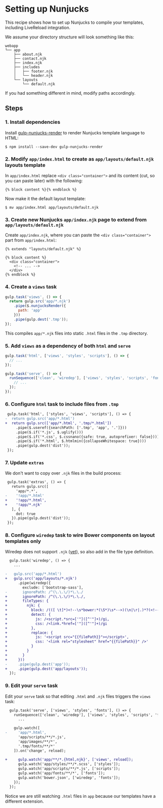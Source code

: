 # Setting up Nunjucks

This recipe shows how to set up Nunjucks to compile your templates, including LiveReload integration.

We assume your directory structure will look something like this:

```
webapp
└── app
    ├── about.njk
    ├── contact.njk
    ├── index.njk
    ├── includes
    │   ├── footer.njk
    │   └── header.njk
    └── layouts
        └── default.njk
```

If you had something different in mind, modify paths accordingly.

## Steps

### 1. Install dependencies

Install [gulp-nunjucks-render](https://github.com/carlosl/gulp-nunjucks-render) to render Nunjucks template language to HTML:

```
$ npm install --save-dev gulp-nunjucks-render
```

### 2. Modify `app/index.html` to create as `app/layouts/default.njk` layouts template

In `app/index.html` replace `<div class="container">` and its content (cut, so you can paste later) with the following:

```njk
{% block content %}{% endblock %}
```

Now make it the default layout template:

```
$ mv app/index.html app/layouts/default.njk
```

### 3. Create new Nunjucks `app/index.njk` page to extend from `app/layouts/default.njk`

Create `app/index.njk`, where you can paste the `<div class="container">` part from `app/index.html`:

```njk
{% extends "layouts/default.njk" %}

{% block content %}
  <div class="container">
    <!-- ... -->
  </div>
{% endblock %}
```

### 4. Create a `views` task

```js
gulp.task('views', () => {
  return gulp.src('app/*.njk')
    .pipe($.nunjucksRender({
      path: 'app'
    }))
    .pipe(gulp.dest('.tmp'));
});
```

This compiles `app/*.njk` files into static `.html` files in the `.tmp` directory.

### 5. Add `views` as a dependency of both `html` and `serve`

```js
gulp.task('html', ['views', 'styles', 'scripts'], () => {
  // ...
});
```

```js
gulp.task('serve', () => {
  runSequence(['clean', 'wiredep'], ['views', 'styles', 'scripts', 'fonts'], () => {
    // ...
  });
});
```

### 6. Configure `html` task to include files from `.tmp`

```diff
 gulp.task('html', ['styles', 'views', 'scripts'], () => {
-  return gulp.src('app/*.html')
+  return gulp.src(['app/*.html', '.tmp/*.html'])
     .pipe($.useref({searchPath: ['.tmp', 'app', '.']}))
     .pipe($.if('*.js', $.uglify()))
     .pipe($.if('*.css', $.cssnano({safe: true, autoprefixer: false})))
     .pipe($.if('*.html', $.htmlmin({collapseWhitespace: true})))
     .pipe(gulp.dest('dist'));
 });
```

### 7. Update `extras`

We don't want to copy over `.njk` files in the build process:

```diff
 gulp.task('extras', () => {
   return gulp.src([
     'app/*.*',
-    '!app/*.html'
+    '!app/*.html',
+    '!app/*.njk'
   ], {
     dot: true
   }).pipe(gulp.dest('dist'));
 });
```

### 8. Configure `wiredep` task to wire Bower components on layout templates only

Wiredep does not support `.njk` ([yet](https://github.com/taptapship/wiredep/pull/258)), so also add in the file type definition.

```diff
  gulp.task('wiredep', () => {
    ...

-   gulp.src('app/*.html')
+   gulp.src('app/layouts/*.njk')
      .pipe(wiredep({
        exclude: ['bootstrap-sass'],
-       ignorePath: /^(\.\.\/)*\.\./
+       ignorePath: /^(\.\.\/)*\.\./,
+       fileTypes: {
+         njk: {
+           block: /(([ \t]*)<!--\s*bower:*(\S*)\s*-->)(\n|\r|.)*?(<!--\s*endbower\s*-->)/gi,
+           detect: {
+             js: /<script.*src=['"]([^'"]+)/gi,
+             css: /<link.*href=['"]([^'"]+)/gi
+           },
+           replace: {
+             js: '<script src="{{filePath}}"></script>',
+             css: '<link rel="stylesheet" href="{{filePath}}" />'
+           }
+         }
+       }
+     }))
-     .pipe(gulp.dest('app'));
+     .pipe(gulp.dest('app/layouts'));
  });
```


### 9. Edit your `serve` task

Edit your `serve` task so that editing `.html` and `.njk` files triggers the `views` task:

```diff
  gulp.task('serve', ['views', 'styles', 'fonts'], () => {
    runSequence(['clean', 'wiredep'], ['views', 'styles', 'scripts', 'fonts'], () => {
      ...

    gulp.watch([
-     'app/*.html',
      'app/scripts/**/*.js',
      'app/images/**/*',
      '.tmp/fonts/**/*'
    ]).on('change', reload);
     
+     gulp.watch('app/**/*.{html,njk}', ['views', reload]);
      gulp.watch('app/styles/**/*.scss', ['styles']);
      gulp.watch('app/scripts/**/*.js', ['scripts']);
      gulp.watch('app/fonts/**/*', ['fonts']);
      gulp.watch('bower.json', ['wiredep', 'fonts']);
    });
  });
```

Notice we are still watching `.html` files in `app` because our templates have a different extension.
